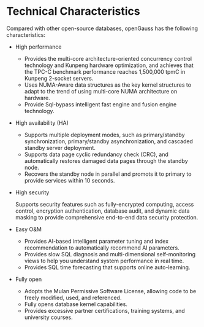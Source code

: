 # Technical Characteristics<a name="EN-US_CONCEPT_0289895596"></a>

Compared with other open-source databases, openGauss has the following characteristics:

-   High performance
    -   Provides the multi-core architecture-oriented concurrency control technology and Kunpeng hardware optimization, and achieves that the TPC-C benchmark performance reaches 1,500,000 tpmC in Kunpeng 2-socket servers.
    -   Uses NUMA-Aware data structures as the key kernel structures to adapt to the trend of using multi-core NUMA architecture on hardware.
    -   Provide Sql-bypass intelligent fast engine and fusion engine technology.


-   High availability \(HA\)
    -   Supports multiple deployment modes, such as primary/standby synchronization, primary/standby asynchronization, and cascaded standby server deployment.
    -   Supports data page cyclic redundancy check \(CRC\), and automatically restores damaged data pages through the standby node.
    -   Recovers the standby node in parallel and promots it to primary to provide services within 10 seconds.


-   High security

    Supports security features such as fully-encrypted computing, access control, encryption authentication, database audit, and dynamic data masking to provide comprehensive end-to-end data security protection.


-   Easy O&M
    -   Provides AI-based intelligent parameter tuning and index recommendation to automatically recommend AI parameters.
    -   Provides slow SQL diagnosis and multi-dimensional self-monitoring views to help you understand system performance in real time.
    -   Provides SQL time forecasting that supports online auto-learning.


-   Fully open
    -   Adopts the Mulan Permissive Software License, allowing code to be freely modified, used, and referenced.
    -   Fully opens database kernel capabilities.
    -   Provides excessive partner certifications, training systems, and university courses.


